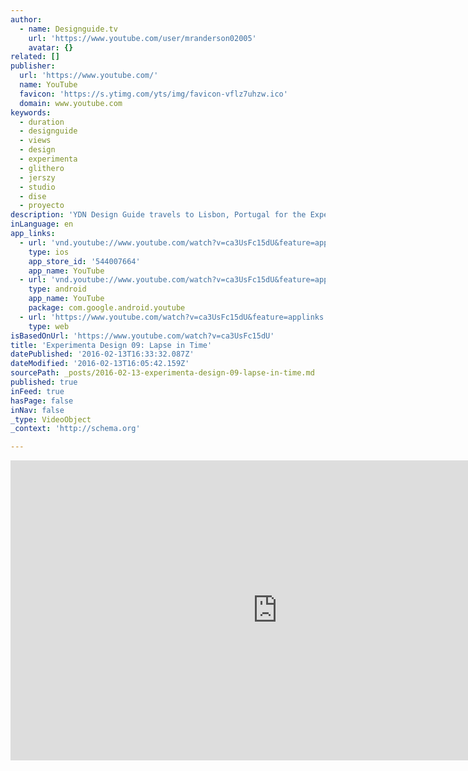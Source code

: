 ```yaml
---
author:
  - name: Designguide.tv
    url: 'https://www.youtube.com/user/mranderson02005'
    avatar: {}
related: []
publisher:
  url: 'https://www.youtube.com/'
  name: YouTube
  favicon: 'https://s.ytimg.com/yts/img/favicon-vflz7uhzw.ico'
  domain: www.youtube.com
keywords:
  - duration
  - designguide
  - views
  - design
  - experimenta
  - glithero
  - jerszy
  - studio
  - dise
  - proyecto
description: 'YDN Design Guide travels to Lisbon, Portugal for the Experimenta Design Festival 2009. Our first visit there is the Lapse in Time Show curated by Hans Maier-Aichen. Lapse in time highlights several young designers who have chosen to explore something new, on the crossroads of design, thought, science, environmental concerns and cultural exchange.'
inLanguage: en
app_links:
  - url: 'vnd.youtube://www.youtube.com/watch?v=ca3UsFc15dU&feature=applinks'
    type: ios
    app_store_id: '544007664'
    app_name: YouTube
  - url: 'vnd.youtube://www.youtube.com/watch?v=ca3UsFc15dU&feature=applinks'
    type: android
    app_name: YouTube
    package: com.google.android.youtube
  - url: 'https://www.youtube.com/watch?v=ca3UsFc15dU&feature=applinks'
    type: web
isBasedOnUrl: 'https://www.youtube.com/watch?v=ca3UsFc15dU'
title: 'Experimenta Design 09: Lapse in Time'
datePublished: '2016-02-13T16:33:32.087Z'
dateModified: '2016-02-13T16:05:42.159Z'
sourcePath: _posts/2016-02-13-experimenta-design-09-lapse-in-time.md
published: true
inFeed: true
hasPage: false
inNav: false
_type: VideoObject
_context: 'http://schema.org'

---
```

<iframe src="https://cdn.embedly.com/widgets/media.html?src=https%3A%2F%2Fwww.youtube.com%2Fembed%2Fca3UsFc15dU%3Ffeature%3Doembed&amp;url=https%3A%2F%2Fwww.youtube.com%2Fwatch%3Fv%3Dca3UsFc15dU&amp;image=https%3A%2F%2Fi.ytimg.com%2Fvi%2Fca3UsFc15dU%2Fhqdefault.jpg&amp;key=b7d04c9b404c499eba89ee7072e1c4f7&amp;type=text%2Fhtml&amp;schema=youtube" width="854" height="480" scrolling="no" frameborder="0" allowfullscreen="allowfullscreen" style=""></iframe>